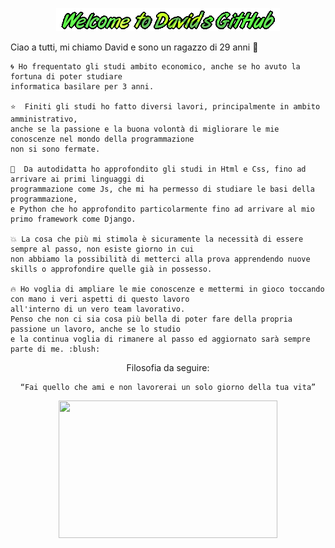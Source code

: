 <div align="center">

![Welcome](logo.gif)

</div>

<p>
    Ciao a tutti, mi chiamo David e sono un ragazzo di 29 anni 👋 

    🌀 Ho frequentato gli studi ambito economico, anche se ho avuto la fortuna di poter studiare 
    informatica basilare per 3 anni. 

    ⭐  Finiti gli studi ho fatto diversi lavori, principalmente in ambito amministrativo, 
    anche se la passione e la buona volontà di migliorare le mie conoscenze nel mondo della programmazione 
    non si sono fermate. 

    💪  Da autodidatta ho approfondito gli studi in Html e Css, fino ad arrivare ai primi linguaggi di 
    programmazione come Js, che mi ha permesso di studiare le basi della programmazione, 
    e Python che ho approfondito particolarmente fino ad arrivare al mio primo framework come Django. 

    💥 La cosa che più mi stimola è sicuramente la necessità di essere sempre al passo, non esiste giorno in cui
    non abbiamo la possibilità di metterci alla prova apprendendo nuove skills o approfondire quelle già in possesso.

    🔥 Ho voglia di ampliare le mie conoscenze e mettermi in gioco toccando con mano i veri aspetti di questo lavoro 
    all'interno di un vero team lavorativo. 
    Penso che non ci sia cosa più bella di poter fare della propria passione un lavoro, anche se lo studio 
    e la continua voglia di rimanere al passo ed aggiornato sarà sempre parte di me. :blush:
</p>
<div align="center">
    Filosofia da seguire:

    “Fai quello che ami e non lavorerai un solo giorno della tua vita”
</div>
<div align="center">
    <img src="https://i.pinimg.com/originals/76/da/56/76da56c64e2ef8ac0f4372be663c76cd.gif" height="220px" width="350px">
</div>
